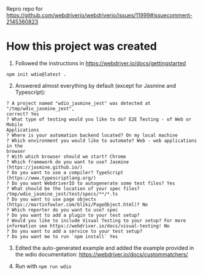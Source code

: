 Repro repo for https://github.com/webdriverio/webdriverio/issues/11999#issuecomment-2145360823

# How this project was created

1. Followed the instructions in https://webdriver.io/docs/gettingstarted

`npm init wdio@latest .`

2. Answered almost everything by default (except for Jasmine and Typescript):

```
? A project named "wdio_jasmine_jest" was detected at "/tmp/wdio_jasmine_jest",
correct? Yes
? What type of testing would you like to do? E2E Testing - of Web or Mobile
Applications
? Where is your automation backend located? On my local machine
? Which environment you would like to automate? Web - web applications in the
browser
? With which browser should we start? Chrome
? Which framework do you want to use? Jasmine (https://jasmine.github.io/)
? Do you want to use a compiler? TypeScript (https://www.typescriptlang.org/)
? Do you want WebdriverIO to autogenerate some test files? Yes
? What should be the location of your spec files?
/tmp/wdio_jasmine_jest/test/specs/**/*.ts
? Do you want to use page objects
(https://martinfowler.com/bliki/PageObject.html)? No
? Which reporter do you want to use? spec
? Do you want to add a plugin to your test setup?
? Would you like to include Visual Testing to your setup? For more information see https://webdriver.io/docs/visual-testing! No
? Do you want to add a service to your test setup?
? Do you want me to run `npm install` Yes
```

3. Edited the auto-generated example and added the example provided in the wdio documentation: https://webdriver.io/docs/custommatchers/

4. Run with `npm run wdio`
